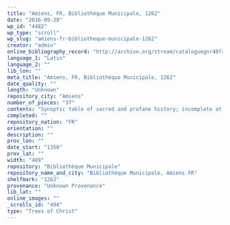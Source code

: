 ```yaml
---
title: "Amiens, FR, Bibliothèque Municipale, 1262"
date: "2016-09-28"
wp_id: "4482"
wp_type: "scroll"
wp_slug: "amiens-fr-bibliotheque-municipale-1262"
creator: "admin"
online_bibliography_record: "http://archive.org/stream/cataloguegnr48fran#page/300/mode/2up"
language_1: "Latin"
language_2: ""
lib_lon: ""
meta_title: "Amiens, FR, Bibliothèque Municipale, 1262"
date_quality: ""
length: "Unknown"
repository_city: "Amiens"
number_of_pieces: "37"
contents: "Synoptic table of sacred and profane history; incomplete at the beginning."
completed: ""
repository_nation: "FR"
orientation: ""
description: ""
prov_lon: ""
date_start: "1350"
prov_lat: ""
width: "489"
repository: "Bibliothèque Municipale"
repository_name_and_city: "Bibliothèque Municipale, Amiens FR"
shelfmark: "1262"
provenance: "Unknown Provenance"
lib_lat: ""
online_images: ""
_scrolls_id: "494"
type: "Trees of Christ"
---
```



